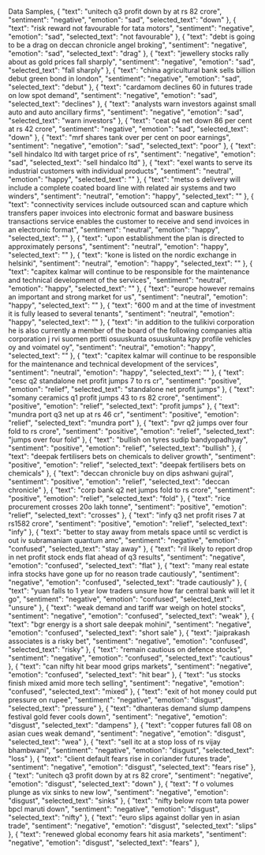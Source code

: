 Data Samples,
{
   "text": "unitech q3 profit down by  at rs 82 crore",
   "sentiment": "negative",
   "emotion": "sad",
   "selected_text": "down"
 },
 {
   "text": "risk reward not favourable for tata motors",
   "sentiment": "negative",
   "emotion": "sad",
   "selected_text": "not favourable"
 },
 {
   "text": "debt is going to be a drag on deccan chronicle  angel broking",
   "sentiment": "negative",
   "emotion": "sad",
   "selected_text": "drag"
 },
 {
   "text": "jewellery stocks rally about  as gold prices fall sharply",
   "sentiment": "negative",
   "emotion": "sad",
   "selected_text": "fall sharply"
 },
 {
   "text": "china agricultural bank sells  billion debut  green bond  in london",
   "sentiment": "negative",
   "emotion": "sad",
   "selected_text": "debut"
 },
 {
   "text": "cardamom declines 60  in futures trade on low spot demand",
   "sentiment": "negative",
   "emotion": "sad",
   "selected_text": "declines"
 },
 {
   "text": "analysts warn investors against small auto and auto ancillary firms",
   "sentiment": "negative",
   "emotion": "sad",
   "selected_text": "warn investors"
 },
 {
   "text": "ceat q4 net down 86 per cent at rs 42 crore",
   "sentiment": "negative",
   "emotion": "sad",
   "selected_text": "down"
 },
 {
   "text": "mrf shares tank over per cent on poor earnings",
   "sentiment": "negative",
   "emotion": "sad",
   "selected_text": "poor"
 },
 {
   "text": "sell hindalco ltd with target price of rs",
   "sentiment": "negative",
   "emotion": "sad",
   "selected_text": "sell hindalco ltd"
 },
 {
   "text": "exel wants to serve its industrial customers with individual products",
   "sentiment": "neutral",
   "emotion": "happy",
   "selected_text": ""
 },
 {
   "text": "metso  s delivery will include a complete coated board line with related air systems and two winders",
   "sentiment": "neutral",
   "emotion": "happy",
   "selected_text": ""
 },
 {
   "text": "connectivity services include outsourced scan and capture which transfers paper invoices into electronic format and basware business transactions service enables the customer to receive and send invoices in an electronic format",
   "sentiment": "neutral",
   "emotion": "happy",
   "selected_text": ""
 },
 {
   "text": "upon establishment   the plan is directed to approximately persons",
   "sentiment": "neutral",
   "emotion": "happy",
   "selected_text": ""
 },
 {
   "text": "kone is listed on the nordic exchange in helsinki",
   "sentiment": "neutral",
   "emotion": "happy",
   "selected_text": ""
 },
 {
   "text": "capitex kalmar will continue to be responsible for the maintenance and technical development of the services",
   "sentiment": "neutral",
   "emotion": "happy",
   "selected_text": ""
 },
 {
   "text": "europe however remains an important and strong market for us",
   "sentiment": "neutral",
   "emotion": "happy",
   "selected_text": ""
 },
 {
   "text": "600 m   and at the time of investment it is fully leased to several tenants",
   "sentiment": "neutral",
   "emotion": "happy",
   "selected_text": ""
 },
 {
   "text": "in addition to the tulikivi corporation   he is also currently a member of the board of the following companies   altia corporation   j  rvi suomen portti osuuskunta   osuuskunta kpy   profile vehicles oy and voimatel oy",
   "sentiment": "neutral",
   "emotion": "happy",
   "selected_text": ""
 },
 {
   "text": "capitex kalmar will continue to be responsible for the maintenance and technical development of the services",
   "sentiment": "neutral",
   "emotion": "happy",
   "selected_text": ""
 },
 {
   "text": "cesc q2 standalone net profit jumps 7  to rs cr",
   "sentiment": "positive",
   "emotion": "relief",
   "selected_text": "standalone net profit jumps"
 },
 {
   "text": "somany ceramics q1 profit jumps 43  to rs 82 crore",
   "sentiment": "positive",
   "emotion": "relief",
   "selected_text": "profit jumps"
 },
 {
   "text": "mundra port q3 net up  at rs 46 cr",
   "sentiment": "positive",
   "emotion": "relief",
   "selected_text": "mundra port"
 },
 {
   "text": "pvr q2 jumps over four fold to rs crore",
   "sentiment": "positive",
   "emotion": "relief",
   "selected_text": "jumps over four fold"
 },
 {
   "text": "bullish on tyres  sudip bandyopadhyay",
   "sentiment": "positive",
   "emotion": "relief",
   "selected_text": "bullish"
 },
 {
   "text": "deepak fertilisers bets on chemicals to deliver growth",
   "sentiment": "positive",
   "emotion": "relief",
   "selected_text": "deepak fertilisers bets on chemicals"
 },
 {
   "text": "deccan chronicle  buy on dips  ashwani gujral",
   "sentiment": "positive",
   "emotion": "relief",
   "selected_text": "deccan chronicle"
 },
 {
   "text": "corp bank q2 net jumps fold to rs crore",
   "sentiment": "positive",
   "emotion": "relief",
   "selected_text": "fold"
 },
 {
   "text": "rice procurement crosses 20o lakh tonne",
   "sentiment": "positive",
   "emotion": "relief",
   "selected_text": "crosses"
 },
 {
   "text": "infy q3 net profit rises 7  at rs1582 crore",
   "sentiment": "positive",
   "emotion": "relief",
   "selected_text": "infy"
 },
 {
   "text": "better to stay away from metals space until sc verdict is out  iv subramaniam  quantum amc",
   "sentiment": "negative",
   "emotion": "confused",
   "selected_text": "stay away"
 },
 {
   "text": "ril likely to report drop in net profit  stock ends flat ahead of q3 results",
   "sentiment": "negative",
   "emotion": "confused",
   "selected_text": "flat"
 },
 {
   "text": "many real estate  infra stocks have gone up for no reason  trade cautiously",
   "sentiment": "negative",
   "emotion": "confused",
   "selected_text": "trade cautiously"
 },
 {
   "text": "yuan falls to 1 year low  traders unsure how far central bank will let it go",
   "sentiment": "negative",
   "emotion": "confused",
   "selected_text": "unsure"
 },
 {
   "text": "weak demand and tariff war weigh on hotel stocks",
   "sentiment": "negative",
   "emotion": "confused",
   "selected_text": "weak"
 },
 {
   "text": "bgr energy is a short sale  deepak mohini",
   "sentiment": "negative",
   "emotion": "confused",
   "selected_text": "short sale"
 },
 {
   "text": "jaiprakash associates is a risky bet",
   "sentiment": "negative",
   "emotion": "confused",
   "selected_text": "risky"
 },
 {
   "text": "remain cautious on defence stocks",
   "sentiment": "negative",
   "emotion": "confused",
   "selected_text": "cautious"
 },
 {
   "text": "can nifty hit bear mood grips markets",
   "sentiment": "negative",
   "emotion": "confused",
   "selected_text": "hit bear"
 },
 {
   "text": "us stocks finish mixed amid more tech selling",
   "sentiment": "negative",
   "emotion": "confused",
   "selected_text": "mixed"
 },
 {
   "text": "exit of hot money could put pressure on rupee",
   "sentiment": "negative",
   "emotion": "disgust",
   "selected_text": "pressure"
 },
 {
   "text": "dhanteras  demand slump dampens festival  gold fever cools down",
   "sentiment": "negative",
   "emotion": "disgust",
   "selected_text": "dampens"
 },
 {
   "text": "copper futures fall 08  on asian cues  weak demand",
   "sentiment": "negative",
   "emotion": "disgust",
   "selected_text": "wea"
 },
 {
   "text": "sell itc at a stop loss of rs  vijay bhambwani",
   "sentiment": "negative",
   "emotion": "disgust",
   "selected_text": "loss"
 },
 {
   "text": "client default fears rise in coriander futures trade",
   "sentiment": "negative",
   "emotion": "disgust",
   "selected_text": "fears rise"
 },
 {
   "text": "unitech q3 profit down by  at rs 82 crore",
   "sentiment": "negative",
   "emotion": "disgust",
   "selected_text": "down"
 },
 {
   "text": "f o volumes plunge as vix sinks to new low",
   "sentiment": "negative",
   "emotion": "disgust",
   "selected_text": "sinks"
 },
 {
   "text": "nifty below  rcom  tata power  bpcl  maruti down",
   "sentiment": "negative",
   "emotion": "disgust",
   "selected_text": "nifty"
 },
 {
   "text": "euro slips against dollar  yen in asian trade",
   "sentiment": "negative",
   "emotion": "disgust",
   "selected_text": "slips"
 },
 {
   "text": "renewed global economy fears hit asia markets",
   "sentiment": "negative",
   "emotion": "disgust",
   "selected_text": "fears"
 },
 
 
 
  
   
 
